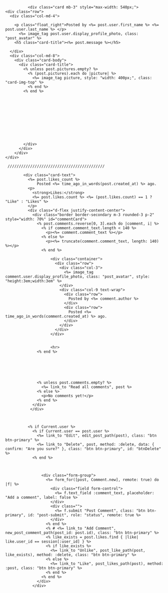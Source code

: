               <div class="card mb-3" style="max-width: 540px;">
    <div class="row">
      <div class="col-md-4">

        <p class="float_right">Posted by <%= post.user.first_name %> <%= post.user.last_name %> </p>
          <%= image_tag post.user.display_profile_photo, class: "post_avatar" %>
        <h5 class="card-title"><%= post.message %></h5>

      </div>
      <div class="col-md-8">
        <div class="card-body">
          <div class="card-title">
            <% unless post.pictures.empty? %>
              <% (post.pictures).each do |picture| %>
                <%= image_tag picture, style: "width: 400px;", class: "card-img-top" %>
              <% end %>
            <% end %>











            </div>
          </div>
        </div>
    </div>

  </div>
            
            
     ///////////////////////////////////////////       
            
            <div class="card-text">
              <%= post.likes_count %>
                  Posted <%= time_ago_in_words(post.created_at) %> ago. 
              <p>
                <strong>Likes:</strong>
                <%= post.likes.count %> <%= (post.likes.count) == 1 ? "Like" : "Likes" %>
              </p>
              <div class="d-flex justify-content-center">
                <div class="border border-secondary m-3 rounded-3 p-2" style="width: 70%" id="commentCard">
                  <% post.comments.reverse[0, 3].each do |comment, i| %>
                    <% if comment.comment_text.length < 140 %>
                      <p><%= comment.comment_text %></p>
                    <% else %>
                      <p><%= truncate(comment.comment_text, length: 140) %></p>
                    <% end %>

                        <div class="container">
                          <div class="row">
                            <div class="col-3">
                              <%= image_tag comment.user.display_profile_photo, class: "post_avatar", style: "height:3em;width:3em" %>
                            </div>
                            <div class="col-9 text-wrap">
                              <div class="row">
                                Posted by <%= comment.author %>
                              </div>
                              <div class="row">
                                Posted <%= time_ago_in_words(comment.created_at) %> ago.
                              </div>
                            </div>
                          </div>
                        </div>


                        <hr>
                  <% end %>






                  <% unless post.comments.empty? %>
                    <%= link_to "Read all comments", post %>
                  <% else %>
                    <p>No comments yet!</p>
                  <% end %>
                </div>
               </div>



              <% if Current.user %>
                <% if Current.user == post.user %>
                  <%= link_to "Edit", edit_post_path(post), class: "btn btn-primary" %>
                  <%= link_to "Delete", post, method: :delete, data: { confirm: "Are you sure?" }, class: "btn btn-primary", id: "btnDelete" %>
                <% end %>



                    <div class="form-group">
                      <%= form_for([post, Comment.new], remote: true) do |f| %>
                        <div class="field form-control">
                          <%= f.text_field :comment_text, placeholder: "Add a comment", label: false %>
                        </div>
                        <div class="">
                          <%= f.submit "Post Comment", class: "btn btn-primary", id: "post-submit", role: "status", remote: true %>
                        </div>
                      <% end %>
                      <% # <%= link_to "Add Comment", new_post_comment_path(post_id: post.id), class: "btn btn-primary" %>
                      <% like_exists = post.likes.find { |like| like.user_id == session[:user_id] } %>
                      <% if like_exists %>
                        <%= link_to "Unlike", post_like_path(post, like_exists), method: :delete, class: "btn btn-primary" %>
                      <% else %>
                        <%= link_to "Like", post_likes_path(post), method: :post, class: "btn btn-primary" %>
                      <% end %>
                    <% end %>
                  </div>
                </div>
